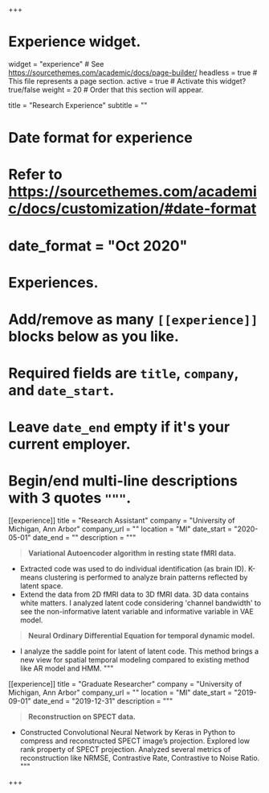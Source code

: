 +++
# Experience widget.
widget = "experience"  # See https://sourcethemes.com/academic/docs/page-builder/
headless = true  # This file represents a page section.
active = true  # Activate this widget? true/false
weight = 20  # Order that this section will appear.

title = "Research Experience"
subtitle = ""

# Date format for experience
#   Refer to https://sourcethemes.com/academic/docs/customization/#date-format
# date_format = "Oct 2020"

# Experiences.
#   Add/remove as many `[[experience]]` blocks below as you like.
#   Required fields are `title`, `company`, and `date_start`.
#   Leave `date_end` empty if it's your current employer.
#   Begin/end multi-line descriptions with 3 quotes `"""`.
[[experience]]
  title = "Research Assistant"
  company = "University of Michigan, Ann Arbor"
  company_url = ""
  location = "MI"
  date_start = "2020-05-01"
  date_end = ""
  description = """
  > **Variational Autoencoder algorithm in resting state fMRI data.** 
  * Extracted code was used to do individual identification (as brain ID). K-means clustering is performed to analyze brain patterns reflected by latent space. 
  * Extend the data from 2D fMRI data to 3D fMRI data. 3D data contains white matters. I analyzed latent code considering 'channel bandwidth' to see the non-informative latent variable and informative variable in VAE model.
  > **Neural Ordinary Differential Equation for temporal dynamic model.** 
  * I analyze the saddle point for latent of latent code. This method brings a new view for spatial temporal modeling compared to existing method like AR model and HMM. """


[[experience]]
  title = "Graduate Researcher"
  company = "University of Michigan, Ann Arbor"
  company_url = ""
  location = "MI"
  date_start = "2019-09-01"
  date_end = "2019-12-31"
  description = """
  > **Reconstruction on SPECT data.**
  * Constructed Convolutional Neural Network by Keras in Python to compress and reconstructed SPECT image’s projection. Explored low rank property of SPECT projection. Analyzed several metrics of reconstruction like NRMSE, Contrastive Rate, Contrastive to Noise Ratio. """

+++
